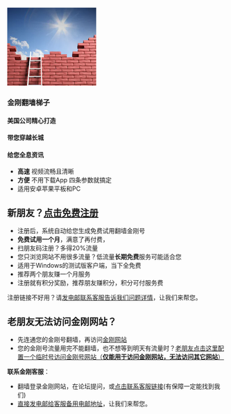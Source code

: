 ![athird](l-w-s-athird.png)
### 金刚翻墙梯子

#### 美国公司精心打造
####     带您穿越长城
####     给您全息资讯

* **高速** 视频流畅且清晰
* **方便** 不用下载App 四条参数就搞定
* 适用安卓苹果平板和PC
    
## 新朋友？[点击免费注册](https://myfasttrack.org/midman/testfm.php)
* 注册后，系统自动给您生成免费试用翻墙金刚号
* **免费试用一个月**，满意了再付费，
* 扫朋友码注册？多得20%流量
* 您只浏览网站不用很多流量？低流量**长期免费**服务可能适合您
* 适用于Windows的测试版客户端，当下全免费
* 推荐两个朋友赚一个月服务
* 注册就有积分奖励，推荐朋友赚积分，积分可付服务费

注册链接不好用？请[发电邮联系客服告诉我们问题详情](mailto:cs@a2zitpro.com)，让我们来帮您。

## 老朋友无法访问金刚网站？
* 先连通您的金刚号翻墙，再访问[金刚网站](https://atozitpro.net/zh)   
* 您的金刚号流量用完不能翻墙，也不想等到明天有流量时？[老朋友点击这里配置一个临时号访问金刚号网站（**仅能用于访问金刚网站，无法访问其它网站**）](https://github.com/a2zitpro/k/blob/master/888.md)

**联系金刚客服**：
  * 翻墙登录金刚网站，在论坛提问，或[点击联系客服链接](https://www.atozitpro.net/zh/contact-us/)(有保障一定能找到我们)
  * [直接发电邮给客服备用电邮地址](mailto:cs@a2zitpro.com)，让我们来帮您。


